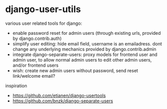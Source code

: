 # django-user-utils
various user related tools for django:

- enable password reset for admin users (through existing urls, provided by django.contrib.auth)
- simplify user editing: hide email field, username is an emailadress. dont change any underlying mechanics provided by django.contrib.admin
- integrate django-separate-users: proxy models for frontend user and admin user, to allow normal admin users to edit other admin users, and/or frontend users
- wish: create new admin users without password, send reset link/welcome email? 


inspiration

- https://github.com/etianen/django-usertools
- https://github.com/bnzk/django-separate-users
